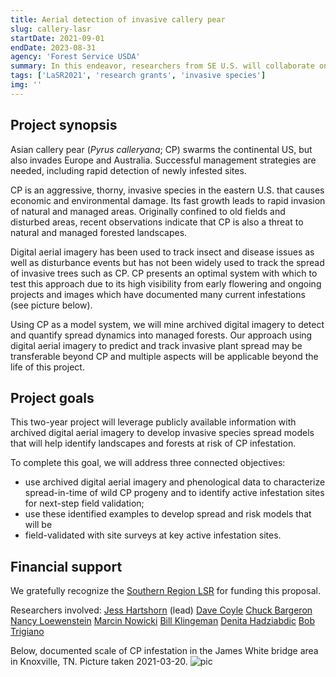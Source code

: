 ```yaml
---
title: Aerial detection of invasive callery pear
slug: callery-lasr
startDate: 2021-09-01
endDate: 2023-08-31
agency: 'Forest Service USDA'
summary: In this endeavor, researchers from SE U.S. will collaborate on aerial detection of invasive Callery pear.
tags: ['LaSR2021', 'research grants', 'invasive species']
img: ''
---
```


Project synopsis
----------

Asian callery pear (*Pyrus&nbsp;calleryana*; CP) swarms the continental US, but also invades Europe and Australia. Successful management strategies are needed, including rapid detection of newly infested sites.

CP is an aggressive, thorny, invasive species in the eastern U.S. that causes economic and environmental damage. Its fast growth leads to rapid invasion of natural and managed areas. Originally confined to old fields and disturbed areas, recent observations indicate that CP is also a threat to natural and managed forested landscapes.

Digital aerial imagery has been used to track insect and disease issues as well as disturbance events but has not been widely used to track the spread of invasive trees such as CP. CP presents an optimal system with which to test this approach due to its high visibility from early flowering and ongoing projects and images which have documented many current infestations (see picture below). 

Using CP as a model system, we will mine archived digital imagery to detect and quantify spread dynamics into managed forests. Our approach using digital aerial imagery to predict and track invasive plant spread may be transferable beyond CP and multiple aspects will be applicable beyond the life of this project. 

## **Project goals**
This two-year project will leverage publicly available information with archived digital aerial imagery to develop invasive species spread models that will help identify landscapes and forests at risk of CP infestation.

To complete this goal, we will address three connected objectives:
  * use archived digital aerial imagery and phenological data to characterize spread-in-time of wild CP progeny and to identify active infestation sites for next-step field validation;
  * use these identified examples to develop spread and risk models that will be
  * field-validated with site surveys at key active infestation sites.
  

## Financial support

We gratefully recognize the [Southern Region LSR](https://www.forestrygrants.org/southernLSR/public/select-application/a566977fa36b337fc798824e3a730fe109dd7d66b458e2178c10355b9c47) for funding this proposal.

Researchers involved:
[Jess Hartshorn](https://www.clemson.edu/cafls/faculty_staff/profiles/jhartsh) (lead)
[Dave Coyle](https://www.clemson.edu/cafls/faculty_staff/profiles/dcoyle)
[Chuck Bargeron](https://www.warnell.uga.edu/people/faculty/mr-chuck-bargeron)
[Nancy Loewenstein](https://ssl.acesag.auburn.edu/directory-new/u/Nancy-Loewenstein-odQA4Tu9/)
[Marcin Nowicki](https://epp.tennessee.edu/people/directory/dr-marcin-nowicki/)
[Bill Klingeman](https://ag.tennessee.edu/plantsciences/Pages/FacultyPages/KlingemanW.aspx)
[Denita Hadziabdic](https://epp.tennessee.edu/people/directory/dr-denita-hadziabdic-guerry/)
[Bob Trigiano](https://epp.tennessee.edu/people/directory/dr-robert-trigiano/)

Below, documented scale of CP infestation in the James White bridge area in Knoxville, TN. Picture taken 2021-03-20.
![pic](./pyc2.jpg)